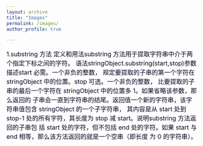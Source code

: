 ```yaml
---
layout: archive
title: "Images"
permalink: /images/
author_profile: true

---
```


<!doctype html>
<html lang="zh">
<head>
    <meta charset="UTF-8">
    <title>文本折叠测试</title>
    <style>
        .a-text { font-size: 20px;color: #b30000;cursor: pointer;}
        .a-text:hover { color: red;}
        .p1 {font-size: 16px;color: #0a001f;width: 500px;  }
        .p2 { font-size: 16px; color: #0a001f; width: 500px; display: none;  }
    </style>
</head>
<body>
<p class="p1">
    1.substring 方法
    定义和用法substring 方法用于提取字符串中介于两个指定下标之间的字符。
    语法stringObject.substring(start,stop)参数 描述start 必需。一个非负的整数，
    规定要提取的子串的第一个字符在 stringObject 中的位置。stop 可选。一个非负的整数，
    比要提取的子串的最后一个字符在 stringObject 中的位置多 1。如果省略该参数，那么返回的
    子串会一直到字符串的结尾。返回值一个新的字符串，该字符串值包含 stringObject 的一个子字符串，
    其内容是从 start 处到 stop-1 处的所有字符，其长度为 stop 减 start。说明substring 方法返回的子串包
    括 start 处的字符，但不包括 end 处的字符。如果 start 与 end 相等，那么该方法返回的就是一个空串（即长度
    为 0 的字符串）。
</p>
</body>
<script src="https://cdn.bootcss.com/jquery/2.1.2/jquery.min.js"></script>
<script type="text/javascript">
    $(function () {
        text_foled('.p1', 100);
    });

    /**
     * jQuery 文本折叠展开特效
     * @param clas：存放文本的容器
     * @param num：要显示的字数
     */
    function text_foled(clas, num) {
        var num = num;
        var a = $("<a></a>").on('click', showText).addClass('a-text').text("【展开】");
        var b = $("<a></a>").on('click', showText).addClass('a-text').text("【折叠】");
        var p = $("<p></p>").addClass('p2');
        var str = $(clas).text();
        $(clas).after(p);
        if (str.length > num) {
            var text = str.substring(0, num) + "...";
            $(clas).html(text).append(a);
        }
        $('.p2').html(str).append(b);
        function showText() {
            $(this).parent().hide().siblings().show();
        }
    }
</script>
</html>
